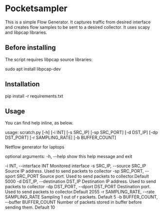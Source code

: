 # Pocketsampler

This is a simple Flow Generator. It captures traffic from desired interface and creates flow samples to be sent to a desired collector.
It uses scapy and libpcap libraries.


## Before installing

The script requires libpcap source libraries:

sudo apt install libpcap-dev


## Installation

pip install -r requirements.txt


## Usage

You can find help inline, as below.

usage: scratch.py [-h] [-i INT] [-s SRC_IP] [-sp SRC_PORT] [-d DST_IP]
                  [-dp DST_PORT] [-r SAMPLING_RATE] [-b BUFFER_COUNT]

Netflow generator for laptops

optional arguments:
  -h, --help            show this help message and exit

  -i INT, --interface INT
    Monitored interface
  -s SRC_IP, --source SRC_IP
    Source IP address. Used to send packets to collector
  -sp SRC_PORT, --sport SRC_PORT
   Source port. Used to send packets to collector.Default 5000
  -d DST_IP, --destination DST_IP
    Destination IP address. Used to send packets to collector
  -dp DST_PORT, --dport DST_PORT
    Destination port. Used to send packets to collector.Default 2055
  -r SAMPLING_RATE, --rate SAMPLING_RATE
    Sampling 1 out of r packets. Default 5
  -b BUFFER_COUNT, --buffer BUFFER_COUNT
    Number of packets stored in buffer before sending them. Default 10


